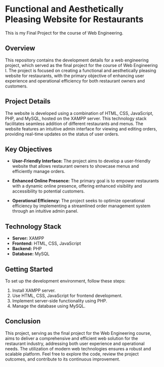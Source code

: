 # Functional and Aesthetically Pleasing Website for Restaurants

This is my Final Project for the course of Web Engineering.

## Overview

This repository contains the development details for a web engineering project, which served as the final project for the course of Web Engineering I. The project is focused on creating a functional and aesthetically pleasing website for restaurants, with the primary objective of enhancing user experience and operational efficiency for both restaurant owners and customers.

## Project Details

The website is developed using a combination of HTML, CSS, JavaScript, PHP, and MySQL, hosted on the XAMPP server. This technology stack facilitates seamless addition of different restaurants and menus. The website features an intuitive admin interface for viewing and editing orders, providing real-time updates on the status of user orders.

## Key Objectives

- **User-Friendly Interface:** The project aims to develop a user-friendly website that allows restaurant owners to showcase menus and efficiently manage orders.

- **Enhanced Online Presence:** The primary goal is to empower restaurants with a dynamic online presence, offering enhanced visibility and accessibility to potential customers.

- **Operational Efficiency:** The project seeks to optimize operational efficiency by implementing a streamlined order management system through an intuitive admin panel.


## Technology Stack

- **Server:** XAMPP
- **Frontend:** HTML, CSS, JavaScript
- **Backend:** PHP
- **Database:** MySQL

## Getting Started

To set up the development environment, follow these steps:

1. Install XAMPP server.
2. Use HTML, CSS, JavaScript for frontend development.
3. Implement server-side functionality using PHP.
4. Manage the database using MySQL.

## Conclusion

This project, serving as the final project for the Web Engineering course, aims to deliver a comprehensive and efficient web solution for the restaurant industry, addressing both user experience and operational needs. The utilization of modern web technologies ensures a robust and scalable platform. Feel free to explore the code, review the project outcomes, and contribute to its continuous improvement.
